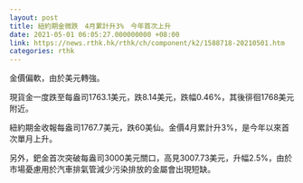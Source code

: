 ```yaml
---
layout: post
title: 紐約期金微跌　4月累計升3%　今年首次上升
date: 2021-05-01 06:05:27.000000000 +08:00
link: https://news.rthk.hk/rthk/ch/component/k2/1588718-20210501.htm
categories: rthk
---
```


金價偏軟，由於美元轉強。

現貨金一度跌至每盎司1763.1美元，跌8.14美元，跌幅0.46%，其後徘徊1768美元附近。

紐約期金收報每盎司1767.7美元，跌60美仙。金價4月累計升3%，是今年以來首次單月上升。

另外，鈀金首次突破每盎司3000美元關口，高見3007.73美元，升幅2.5%，由於市場憂慮用於汽車排氣管減少污染排放的金屬會出現短缺。
